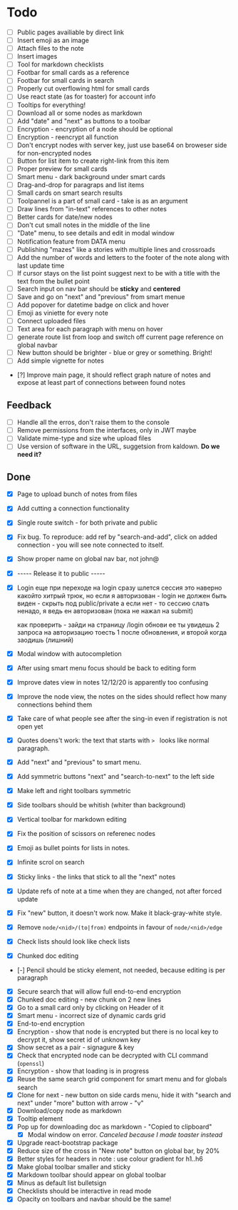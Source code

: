 # Todo

 - [ ] Public pages availiable by direct link
 - [ ] Insert emoji as an image
 - [ ] Attach files to the note
 - [ ] Insert images
 - [ ] Tool for markdown checklists
 - [ ] Footbar for small cards as a reference
 - [ ] Footbar for small cards in search
 - [ ] Properly cut overflowing html for small cards
 - [ ] Use react state (as for toaster) for account info
 - [ ] Tooltips for everything!
 - [ ] Download all or some nodes as markdown
 - [ ] Add "date" and "next" as buttons to a toolbar
 - [ ] Encryption - encryption of a node should be optional
 - [ ] Encryption - reencrypt all function
 - [ ] Don't encrypt nodes with server key, just use base64 on broweser side for non-encrypted nodes
 - [ ] Button for list item to create right-link from this item
 - [ ] Proper preview for small cards
 - [ ] Smart menu - dark background under smart cards
 - [ ] Drag-and-drop for paragraps and list items
 - [ ] Small cards on smart search results
 - [ ] Toolpannel is a part of small card - take is as an argument
 - [ ] Draw lines from "in-text" references to other notes
 - [ ] Better cards for date/new nodes
 - [ ] Don't cut small notes in the middle of the line
 - [ ] "Date" menu, to see details and edit in modal window
 - [ ] Notification feature from DATA menu
 - [ ] Publishing "mazes" like a stories with multiple lines and crossroads
 - [ ] Add the number of words and letters to the footer of the note along with last update time
 - [ ] If cursor stays on the list point suggest next to be with a title with the text from the bullet point
 - [ ] Search input on nav bar should be __sticky__ and __centered__
 - [ ] Save and go on "next" and "previous" from smart menue
 - [ ] Add popover for datetime badge on click and hover
 - [ ] Emoji as viniette for every note
 - [ ] Connect uploaded files
 - [ ] Text area for each paragraph with menu on hover
 - [ ] generate route list from loop and switch off current page reference on global navbar
 - [ ] New button should be brighter - blue or grey or something. Bright!
 - [ ] Add simple vignette for notes

 - [?] Improve main page, it should reflect graph nature of notes and expose at least part of connections between found notes

## Feedback

  - [ ] Handle all the erros, don't raise them to the console
  - [ ] Remove permissions from the interfaces, only in JWT maybe
  - [ ] Validate mime-type and size whe upload files
  - [ ] Use version of software in the URL, suggetsion from kaldown. __Do we need it?__

## Done

 - [x] Page to upload bunch of notes from files
 - [x] Add cutting a connection functionality
 - [x] Single route switch - for both private and public
 - [x] Fix bug. To reproduce: add ref by "search-and-add", click on added connection - you will see note connected to itself.
 - [x] Show proper name on global nav bar, not john@
 - [x] ----- Release it to public -----
 - [x] Login
    еще при переходе на login сразу шлется сессия
    это наверно какойто хитрый трюк, но
    если я авторизован - login не должен быть виден - скрыть под public/private
    а если нет - то сессию слать ненадо, я ведь ен авторизован (пока не нажал на submit)

    как проверить - зайди на страницу /login
    обнови ее
    ты увидешь 2 запроса на авторизацию
    тоесть 1 после обновления, и второй когда заодишь (лишний)
 - [x] Modal window with autocompletion
 - [x] After using smart menu focus should be back to editing form
 - [x] Improve dates view in notes 12/12/20 is apparently too confusing
 - [x] Improve the node view, the notes on the sides should reflect how many connections behind them
 - [x] Take care of what people see after the sing-in even if registration is not open yet
 - [x] Quotes doens't work: the text that starts with `> ` looks like normal paragraph.
 - [x] Add "next" and "previous" to smart menu.
 - [x] Add symmetric buttons "next" and "search-to-next" to the left side
 - [x] Make left and right toolbars symmetric
 - [x] Side toolbars should be whitish (whiter than background)
 - [x] Vertical toolbar for markdown editing
 - [x] Fix the position of scissors on referenec nodes
 - [x] Emoji as bullet points for lists in notes.
 - [x] Infinite scrol on search
 - [x] Sticky links - the links that stick to all the "next" notes
 - [x] Update refs of note at a time when they are changed, not after forced update
 - [x] Fix "new" button, it doesn't work now. Make it black-gray-white style.
 - [x] Remove `node/<nid>/(to|from)` endpoints in favour of `node/<nid>/edge`
 - [x] Check lists should look like check lists
 - [x] Chunked doc editing
 - [-] Pencil should be sticky element, not needed, because editing is per paragraph
 - [x] Secure search that will allow full end-to-end encryption
 - [x] Chunked doc editing - new chunk on 2 new lines
 - [x] Go to a small card only by clicking on Header of it
 - [x] Smart menu - incorrect size of dynamic cards grid
 - [x] End-to-end encryption
 - [x] Encryption - show that node is encrypted but there is no local key to decrypt it, show secret id of unknown key
 - [x] Show secret as a pair - signagure & key
 - [x] Check that encrypted node can be decrypted with CLI command (`openssl`)
 - [x] Encryption - show that loading is in progress
 - [x] Reuse the same search grid component for smart menu and for globals search
 - [x] Clone for next - new button on side cards menu, hide it with "search and next" under "more" button with arrow - "v"
 - [x] Download/copy node as markdown
 - [x] Tooltip element
 - [x] Pop up for downloading doc as markdown - "Copied to clipboard"
   - [x] Modal window on error. _Canceled because I made toaster instead_
 - [x] Upgrade react-bootstrap package
 - [x] Reduce size of the cross in "New note" button on global bar, by 20%
 - [x] Better styles for headers in note : use colour gradient for h1..h6
 - [x] Make global toolbar smaller and sticky
 - [x] Markdown toolbar should appear on global toolbar
 - [x] Minus as default list bulletsign
 - [x] Checklists should be interactive in read mode
 - [x] Opacity on toolbars and navbar should be the same!
